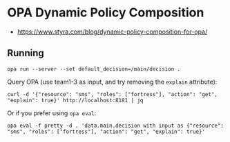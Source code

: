 # OPA Dynamic Policy Composition

- https://www.styra.com/blog/dynamic-policy-composition-for-opa/

## Running

`opa run --server --set default_decision=/main/decision .`

Query OPA (use team1-3 as input, and try removing the `explain` attribute):

`curl -d '{"resource": "sms", "roles": ["fortress"], "action": "get", "explain": true}' http://localhost:8181 | jq `

Or if you prefer using `opa eval`:

```shell
opa eval -f pretty -d . 'data.main.decision with input as {"resource": "sms", "roles": ["fortress"], "action": "get", "explain": true}'
```
